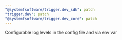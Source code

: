 ```yaml
---
"@systemfsoftware/trigger.dev_sdk": patch
"trigger.dev": patch
"@systemfsoftware/trigger.dev_core": patch
---
```


Configurable log levels in the config file and via env var
